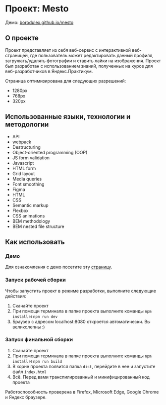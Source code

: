 # Проект: Mesto

Демо: [borodulex.github.io/mesto](https://borodulex.github.io/mesto/index.html)

## О проекте

Проект представляет из себя веб-сервис с интерактивной веб-страницей, где пользователь может редактировать данный профиля, загружать/удалять фотографии и ставить лайки на изображения.
Проект был разработан с использованием знаний, полученных на курсе для веб-разработчиков в Яндекс.Практикум.

Страница оптимизирована для следующих разрешений:

- 1280px
- 768px
- 320px

## Использованные языки, технологии и методологии

- API
- webpack
- Destructuring
- Object-oriented programming (OOP)
- JS form validation
- Javascript
- HTML form
- Grid layout
- Media queries
- Font smoothing
- Figma
- HTML
- CSS
- Semantic markup
- Flexbox
- CSS animations
- BEM methodology
- BEM nested file structure

## Как использовать
### Демо
Для ознакомления с демо посетите эту [страницу](https://borodulex.github.io/mesto/index.html).

### Запуск рабочей сборки
Чтобы запустить проект в режиме разработки, выполните следующие действия:
1. Скачайте проект
2. При помощи терминала в папке проекта выполните команды `npm install` и `npm run dev`
3. Браузер с адресом localhost:8080 откроется автоматически. Вы великолепны :)

### Запуск финальной сборки
1. Скачайте проект
2. При помощи терминала в папке проекта выполните команды `npm install` и `npm run build`
3. В корне проекта появится папка `dist`, перейдите в нее и запустите файл `index.html`
4. Всё. Перед вами транспилированный и минифицированный код проекта

Работоспособность проверена в Firefox, Microsoft Edge, Google Chrome и Яндекс браузере.
